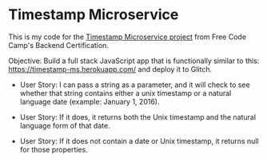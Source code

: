 # Timestamp Microservice 

This is my code for the <a href="https://www.freecodecamp.org/challenges/timestamp-microservice">Timestamp Microservice project</a> from Free Code Camp's Backend Certification.

Objective: Build a full stack JavaScript app that is functionally similar to this: https://timestamp-ms.herokuapp.com/ and deploy it to Glitch.

- User Story: I can pass a string as a parameter, and it will check to see whether that string contains either a unix timestamp or a natural language date (example: January 1, 2016).

- User Story: If it does, it returns both the Unix timestamp and the natural language form of that date.

- User Story: If it does not contain a date or Unix timestamp, it returns null for those properties.
